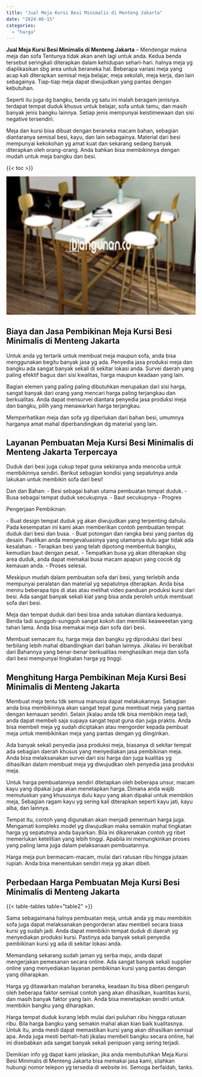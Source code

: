 ```yaml
---
title: "Jual Meja Kursi Besi Minimalis di Menteng Jakarta"
date: "2024-06-15"
categories: 
  - "harga"
---
```


**Jual Meja Kursi Besi Minimalis di Menteng Jakarta** – Mendengar makna meja dan sofa Tentunya tidak akan aneh lagi untuk anda. Kedua benda tersebut seringkali diterapkan dalam kehidupan sehari-hari. halnya meja yg diaplikasikan sbg area untuk beraneka hal. Beberapa variasi meja yang acap kali diterapkan semisal meja belajar, meja sekolah, meja kerja, dan lain sebagainya. Tiap-tiap meja dapat diwujudkan yang pantas dengan kebutuhan.

Seperti itu juga dg bangku, benda yg satu ini malah beragam jenisnya. terdapat tempat duduk khusus untuk belajar, sofa untuk tamu, dan masih banyak jenis bangku lainnya. Setiap jenis mempunyai keistimewaan dan sisi negative tersendiri.

Meja dan kursi bisa dibuat dengan beraneka macam bahan, sebagian diantaranya semisal besi, kayu, dan lain sebagainya. Material dari besi mempunyai kekokohan yg amat kuat dan sekarang sedang banyak diterapkan oleh orang-orang. Anda bahkan bisa membikinnya dengan mudah untuk meja bangku dan besi.

{{< toc >}}

![Jual Meja Kursi Besi Minimalis di Menteng Jakarta](/images/jual-meja-besi-murah26.png)

## Biaya dan Jasa Pembikinan Meja Kursi Besi Minimalis di Menteng Jakarta

Untuk anda yg tertarik untuk membuat meja maupun sofa, anda bisa menggunakan begitu banyak jasa yg ada. Penyedia jasa produksi meja dan bangku ada sangat banyak sekali di sekitar lokasi anda. Survei daerah yang paling efektif bagus dari sisi kwalitas, harga maupun keadaan yang lain.

Bagian elemen yang paling paling dibutuhkan merupakan dari sisi harga, sangat banyak dari orang yang mencari harga paling terjangkau dan berkualitas. Anda dapat mensurvei diantara penyedia jasa produksi meja dan bangku, pilih yang menawarkan harga terjangkau.

Memperhatikan meja dan sofa yg diperlukan dari bahan besi, umumnya harganya amat mahal diperbandingkan dg material yang lain.

## Layanan Pembuatan Meja Kursi Besi Minimalis di Menteng Jakarta Terpercaya

Duduk dari besi juga cukup tepat guna sekiranya anda mencoba untuk membikinnya sendiri. Berikut sebagian kondisi yang sepatutnya anda lakukan untuk membikin sofa dari besi!

Dan dan Bahan: - Besi sebagai bahan utama pembuatan tempat duduk. - Busa sebagai tempat duduk secukupnya. - Baut secukupnya - Progres

Pengerjaan Pembikinan:

\- Buat design tempat duduk yg akan diwujudkan yang terpenting dahulu. Pada kesempatan ini kami akan memberikan contoh pembuatan tempat duduk dari besi dan busa. - Buat potongan dan rangka besi yang pantas dg desain. Pastikan anda mengevaluasinya yang utamanya dulu agar tidak ada kesalahan. - Terapkan besi yang telah dipotong membentuk bangku, kemudian baut dengan pesat. - Tempatkan busa yg akan diterapkan sbg area duduk, anda dapat memakai busa macam apapun yang cocok dg kemauan anda. - Proses selesai.

Meskipun mudah dalam pembuatan sofa dari besi, yang terlebih anda mempunyai peralatan dan material yg sepatutnya diterapkan. Anda bisa meniru beberapa tips di atas atau melihat video panduan produksi kursi dari besi. Ada sangat banyak sekali kiat yang bisa anda peroleh untuk membuat sofa dari besi.

Meja dan tempat duduk dari besi bisa anda satukan diantara keduanya. Benda tadi sungguh-sungguh sangat kokoh dan memiliki keaweeetan yang tahan lama. Anda bisa memakai meja dan sofa dari besi.

Membuat semacam itu, harga meja dan bangku yg diproduksi dari besi terbilang lebih mahal dibandingkan dari bahan lainnya. Jikalau ini berakibat dari Bahannya yang benar-benar berkualitas menghasilkan meja dan sofa dari besi mempunyai tingkatan harga yg tinggi.

## Menghitung Harga Pembikinan Meja Kursi Besi Minimalis di Menteng Jakarta

Membuat meja tentu tdk semua manusia dapat melakukannya. Sebagian anda bisa membikinnya akan sangat tepat guna membuat meja yang pantas dengan kemauan sendiri. Selain jikalau anda tdk bisa membikin meja tadi, anda dapat membeli saja supaya sangat tepat guna dan juga praktis. Anda bisa membeli meja yg sudah diciptakan atau mengorder kepada pembuat meja untuk membikinkan meja yang pantas dengan yg diinginkan.

Ada banyak sekali penyedia jasa produksi meja, biasanya di sekitar tempat ada sebagian daerah khusus yang menyediakan jasa pembikinan meja. Anda bisa melaksanakan survei dari sisi harga dan juga kualitas yg dihasilkan dalam membuat meja yg diwujudkan oleh penyedia jasa produksi meja.

Untuk harga pembuatannya sendiri ditetapkan oleh beberapa unsur, macam kayu yang dipakai juga akan menetapkan harga. Dimana anda wajib memutuskan yang khususnya dulu kayu yang akan dipakai untuk membikin meja, Sebagian ragam kayu yg sering kali diterapkan seperti kayu jati, kayu alba, dan lainnya.

Tempat itu, contoh yang digunakan akan menjadi penentuan harga juga. Mengamati kompleks model yg diwujudkan maka semakin mahal tingkatan harga yg sepatutnya anda bayarkan. Bila ini dikarenakan contoh yg ribet memerlukan ketelitian yang lebih tinggi. Apabila ini memungkinkan proses yang paling lama juga dalam pelaksanaan pembuatannya.

Harga meja pun bermacam-macam, mulai dari ratusan ribu hingga jutaan rupiah. Anda bisa menentukan sendiri meja yg akan dibeli.

## Perbedaan Harga Pembuatan Meja Kursi Besi Minimalis di Menteng Jakarta

{{< table-tables table="table2" >}}

Sama sebagaimana halnya pembuatan meja, untuk anda yg mau membikin sofa juga dapat melaksanakan pengorderan atau membeli secara biasa kursi yg sudah jadi. Anda dapat membikin tempat duduk di daerah yg menyediakan produksi kursi. Pastinya ada banyak sekali penyedia pembikinan kursi yg ada di sekitar lokasi anda.

Memandang sekarang sudah jaman yg serba maju, anda dapat mengerjakan pemesanan secara online. Ada sangat banyak sekali supplier online yang menyediakan layanan pembikinan kursi yang pantas dengan yang diharapkan.

Harga yg ditawarkan malahan beraneka, keadaan itu bisa diberi pengaruh oleh beberapa faktor semisal contoh yang akan dihasilkan, kuantitas kursi, dan masih banyak faktor yang lain. Anda bisa menetapkan sendiri untuk membikin bangku yang diharapkan.

Harga tempat duduk kurang lebih mulai dari puluhan ribu hingga ratusan ribu. Bila harga bangku yang semakin mahal akan kian baik kualitasnya. Untuk itu, anda mesti dapat memastikan kursi yang akan dihasilkan semisal apa. Anda juga mesti berhati-hati jikalau membeli bangku secara online, hal ini disebabkan ada sangat banyak sekali penipuan yang sering terjadi.

Demikian info yg dapat kami jelaskan, jika anda membutuhkan Meja Kursi Besi Minimalis di Menteng Jakarta bisa memakai jasa kami, silahkan hubungi nomor telepon yg tersedia di website ini. Semoga berfaidah, tanks.
